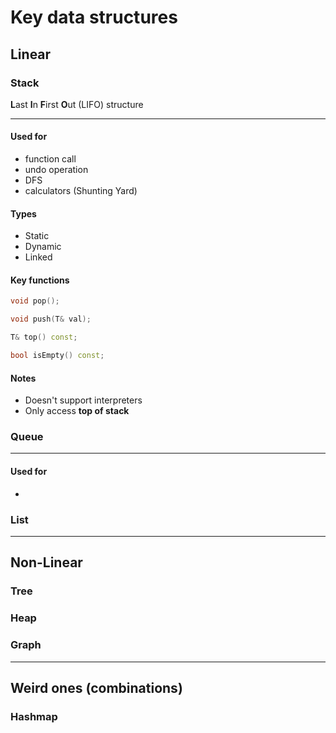 # Key data structures

## Linear
### Stack
**L**ast **I**n **F**irst **O**ut (LIFO) structure

---
#### Used for
 - function call
 - undo operation
 - DFS
 - calculators (Shunting Yard)
#### Types
 - Static
 - Dynamic
 - Linked

#### Key functions
```cpp
void pop();

void push(T& val);

T& top() const;

bool isEmpty() const;
```
#### Notes
 - Doesn't support interpreters
 - Only access **top of stack**



### Queue
---
#### Used for
 - 

### List

---
## Non-Linear

### Tree
### Heap

### Graph
---
## Weird ones (combinations)
### Hashmap